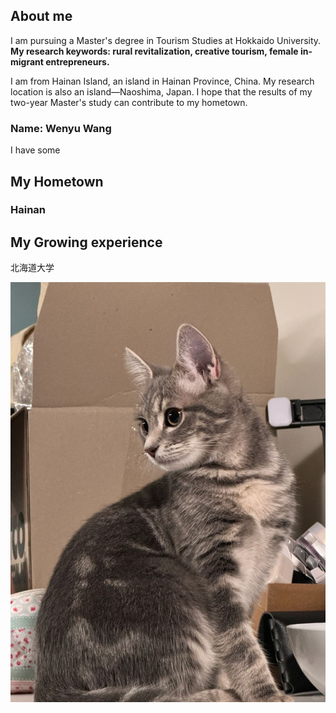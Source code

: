 ## About me
I am pursuing a Master's degree in Tourism Studies at Hokkaido University.   
**My research keywords: rural revitalization, creative tourism, female in-migrant entrepreneurs.**  

I am from Hainan Island, an island in Hainan Province, China. My research location is also an island—Naoshima, Japan. I hope that the results of my two-year Master's study can contribute to my hometown.  

### Name: Wenyu Wang 
I have some 
## My Hometown
 ### Hainan
 
## My Growing experience
  北海道大学  

![image](/123.jpg)
